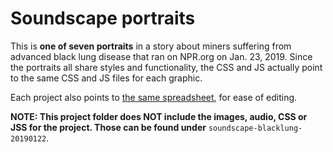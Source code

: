 # Soundscape portraits

This is **one of seven portraits** in a story about miners suffering from advanced black lung disease that ran on NPR.org on Jan. 23, 2019. Since the portraits all share styles and functionality, the CSS and JS actually point to the same CSS and JS files for each graphic.

Each project also points to [the same spreadsheet](https://docs.google.com/spreadsheets/d/1sM5QC6zvMCHE9rv4qIqrYi_JBOKL9nFRZUuoALg-j-o/edit), for ease of editing.

**NOTE: This project folder does NOT include the images, audio, CSS or JSS for the
project. Those can be found under** `soundscape-blacklung-20190122`.
